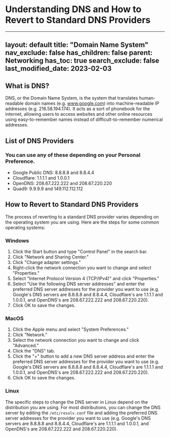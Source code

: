 # Understanding DNS and How to Revert to Standard DNS Providers
---
layout: default
title: "Domain Name System"
nav_exclude: false
has_children: false
parent: Networking
has_toc: true
search_exclude: false
last_modified_date: 2023-02-03
---
## What is DNS?

DNS, or the Domain Name System, is the system that translates human-readable domain names (e.g. www.google.com) into machine-readable IP addresses (e.g. 216.58.194.174). It acts as a sort of phonebook for the internet, allowing users to access websites and other online resources using easy-to-remember names instead of difficult-to-remember numerical addresses.

## List of DNS Providers

### You can use any of these depending on your Personal Preference.  

* Google Public DNS: 8.8.8.8 and 8.8.4.4
* Cloudflare: 1.1.1.1 and 1.0.0.1
* OpenDNS: 208.67.222.222 and 208.67.220.220
* Quad9: 9.9.9.9 and 149.112.112.112

## How to Revert to Standard DNS Providers

The process of reverting to a standard DNS provider varies depending on the operating system you are using. Here are the steps for some common operating systems:


### Windows

1. Click the Start button and type "Control Panel" in the search bar.
2. Click "Network and Sharing Center."
3. Click "Change adapter settings."
4. Right-click the network connection you want to change and select "Properties."
5. Select "Internet Protocol Version 4 (TCP/IPv4)" and click "Properties."
6. Select "Use the following DNS server addresses" and enter the preferred DNS server addresses for the provider you want to use (e.g. Google's DNS servers are 8.8.8.8 and 8.8.4.4, Cloudflare's are 1.1.1.1 and 1.0.0.1, and OpenDNS's are 208.67.222.222 and 208.67.220.220).
7. Click OK to save the changes.

### MacOS

1. Click the Apple menu and select "System Preferences."
2. Click "Network."
3. Select the network connection you want to change and click "Advanced."
4. Click the "DNS" tab.
5. Click the "+" button to add a new DNS server address and enter the preferred DNS server addresses for the provider you want to use (e.g. Google's DNS servers are 8.8.8.8 and 8.8.4.4, Cloudflare's are 1.1.1.1 and 1.0.0.1, and OpenDNS's are 208.67.222.222 and 208.67.220.220).
6. Click OK to save the changes.

### Linux

The specific steps to change the DNS server in Linux depend on the distribution you are using. For most distributions, you can change the DNS server by editing the `/etc/resolv.conf` file and adding the preferred DNS server addresses for the provider you want to use (e.g. Google's DNS servers are 8.8.8.8 and 8.8.4.4, Cloudflare's are 1.1.1.1 and 1.0.0.1, and OpenDNS's are 208.67.222.222 and 208.67.220.220).
